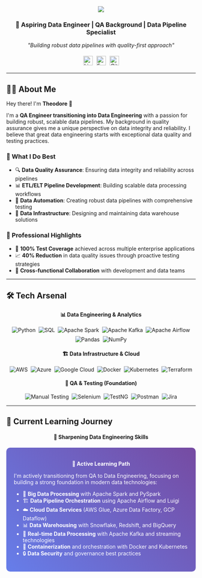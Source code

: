 <div align="center">
  <img src="https://capsule-render.vercel.app/api?type=waving&color=gradient&height=200&section=header&text=Theodore%20J.%20Raffael&fontSize=50&fontAlignY=35&desc=🚀%20Data%20Engineer%20%7C%20QA%20Background%20%7C%20Data%20Pipeline%20Expert&descAlignY=55&descAlign=50&animation=fadeIn&fontAlign=center"/>
</div>

<div align="center">
  <h3>🎯 Aspiring Data Engineer | QA Background | Data Pipeline Specialist</h3>
  <p><em>"Building robust data pipelines with quality-first approach"</em></p>
  
  <div style="display: flex; justify-content: center; gap: 10px; margin: 20px 0;">
    <a href="https://www.linkedin.com/in/theodoreraffael" target="_blank">
      <img src="https://img.shields.io/badge/LinkedIn-%230077B5.svg?&style=for-the-badge&logo=linkedin&logoColor=white" alt="LinkedIn" height="25" style="transition: transform 0.3s ease;"/>
    </a>
    <a href="mailto:theodoreraffael@gmail.com" target="_blank">
      <img src="https://img.shields.io/badge/Gmail-D14836.svg?&style=for-the-badge&logo=gmail&logoColor=white" alt="Email" height="25" style="transition: transform 0.3s ease;"/>
    </a>
    <a href="https://github.com/theodoreraffael" target="_blank">
      <img src="https://img.shields.io/badge/GitHub-100000?style=for-the-badge&logo=github&logoColor=white" alt="GitHub" height="25" style="transition: transform 0.3s ease;"/>
    </a>
  </div>
</div>

---

## 👨‍💻 About Me

Hey there! I'm **Theodore** 👋

I'm a **QA Engineer transitioning into Data Engineering** with a passion for building robust, scalable data pipelines. My background in quality assurance gives me a unique perspective on data integrity and reliability. I believe that great data engineering starts with exceptional data quality and testing practices.

### 🎯 What I Do Best

- 🔍 **Data Quality Assurance**: Ensuring data integrity and reliability across pipelines
- 📊 **ETL/ELT Pipeline Development**: Building scalable data processing workflows
- 🤖 **Data Automation**: Creating robust data pipelines with comprehensive testing
- 🚀 **Data Infrastructure**: Designing and maintaining data warehouse solutions

### 💼 Professional Highlights

- 🎯 **100% Test Coverage** achieved across multiple enterprise applications
- 📈 **40% Reduction** in data quality issues through proactive testing strategies
- 🤝 **Cross-functional Collaboration** with development and data teams

---

## 🛠️ Tech Arsenal

<div align="center">
  <h4>📊 Data Engineering & Analytics</h4>
</div>

<div align="center" style="display: flex; flex-wrap: wrap; justify-content: center; gap: 8px; margin: 15px 0;">
  <img src="https://img.shields.io/badge/Python-3776AB?style=for-the-badge&logo=python&logoColor=white" alt="Python" style="animation: pulse 2s infinite;"/>
  <img src="https://img.shields.io/badge/SQL-025E8C?style=for-the-badge&logo=postgresql&logoColor=white" alt="SQL" style="animation: bounce 2s infinite;"/>
  <img src="https://img.shields.io/badge/Apache_Spark-E25A1C?style=for-the-badge&logo=apache-spark&logoColor=white" alt="Apache Spark" style="animation: pulse 2s infinite 0.5s;"/>
  <img src="https://img.shields.io/badge/Apache_Kafka-231F20?style=for-the-badge&logo=apache-kafka&logoColor=white" alt="Apache Kafka" style="animation: bounce 2s infinite 1s;"/>
  <img src="https://img.shields.io/badge/Airflow-017CEE?style=for-the-badge&logo=apache-airflow&logoColor=white" alt="Apache Airflow" style="animation: pulse 2s infinite 1.5s;"/>
  <img src="https://img.shields.io/badge/Pandas-150458?style=for-the-badge&logo=pandas&logoColor=white" alt="Pandas" style="animation: bounce 2s infinite 2s;"/>
  <img src="https://img.shields.io/badge/NumPy-013243?style=for-the-badge&logo=numpy&logoColor=white" alt="NumPy" style="animation: pulse 2s infinite 2.5s;"/>
</div>

<div align="center">
  <h4>🏗️ Data Infrastructure & Cloud</h4>
</div>

<div align="center" style="display: flex; flex-wrap: wrap; justify-content: center; gap: 8px; margin: 15px 0;">
  <img src="https://img.shields.io/badge/AWS-232F3E?style=for-the-badge&logo=amazon-aws&logoColor=white" alt="AWS" style="animation: slideInLeft 1s ease-out;"/>
  <img src="https://img.shields.io/badge/Azure-0089D6?style=for-the-badge&logo=microsoft-azure&logoColor=white" alt="Azure" style="animation: slideInRight 1s ease-out 0.2s;"/>
  <img src="https://img.shields.io/badge/Google_Cloud-4285F4?style=for-the-badge&logo=google-cloud&logoColor=white" alt="Google Cloud" style="animation: slideInLeft 1s ease-out 0.4s;"/>
  <img src="https://img.shields.io/badge/Docker-2496ED?style=for-the-badge&logo=docker&logoColor=white" alt="Docker" style="animation: slideInRight 1s ease-out 0.6s;"/>
  <img src="https://img.shields.io/badge/Kubernetes-326CE5?style=for-the-badge&logo=kubernetes&logoColor=white" alt="Kubernetes" style="animation: slideInLeft 1s ease-out 0.8s;"/>
  <img src="https://img.shields.io/badge/Terraform-7B42BC?style=for-the-badge&logo=terraform&logoColor=white" alt="Terraform" style="animation: slideInRight 1s ease-out 1s;"/>
</div>

<div align="center">
  <h4>🔄 QA & Testing (Foundation)</h4>
</div>

<div align="center" style="display: flex; flex-wrap: wrap; justify-content: center; gap: 8px; margin: 15px 0;">
  <img src="https://img.shields.io/badge/Manual%20Testing-6A737D?style=for-the-badge&logo=testing-library&logoColor=white" alt="Manual Testing" style="animation: fadeIn 1s ease-in;"/>
  <img src="https://img.shields.io/badge/Selenium-43B02A?style=for-the-badge&logo=selenium&logoColor=white" alt="Selenium" style="animation: fadeIn 1s ease-in 0.3s;"/>
  <img src="https://img.shields.io/badge/TestNG-E4A524?style=for-the-badge&logo=testng&logoColor=white" alt="TestNG" style="animation: fadeIn 1s ease-in 0.6s;"/>
  <img src="https://img.shields.io/badge/Postman-FF6C37?style=for-the-badge&logo=postman&logoColor=white" alt="Postman" style="animation: fadeIn 1s ease-in 0.9s;"/>
  <img src="https://img.shields.io/badge/Jira-0052CC?style=for-the-badge&logo=jira&logoColor=white" alt="Jira" style="animation: fadeIn 1s ease-in 1.2s;"/>
</div>

---

## 🚀 Current Learning Journey

<div align="center">
  <h4>🌱 Sharpening Data Engineering Skills</h4>
</div>

<div style="background: linear-gradient(45deg, #667eea 0%, #764ba2 100%); padding: 20px; border-radius: 10px; margin: 20px 0; color: white;">
  <p style="text-align: center; font-weight: bold; margin-bottom: 15px;">🚀 <strong>Active Learning Path</strong></p>
  
  I'm actively transitioning from QA to Data Engineering, focusing on building a strong foundation in modern data technologies:

- 🔌 **Big Data Processing** with Apache Spark and PySpark
- 🏗️ **Data Pipeline Orchestration** using Apache Airflow and Luigi
- ☁️ **Cloud Data Services** (AWS Glue, Azure Data Factory, GCP Dataflow)
- 📊 **Data Warehousing** with Snowflake, Redshift, and BigQuery
- 🔄 **Real-time Data Processing** with Apache Kafka and streaming technologies
- 🐳 **Containerization** and orchestration with Docker and Kubernetes
- 🔒 **Data Security** and governance best practices
</div>

